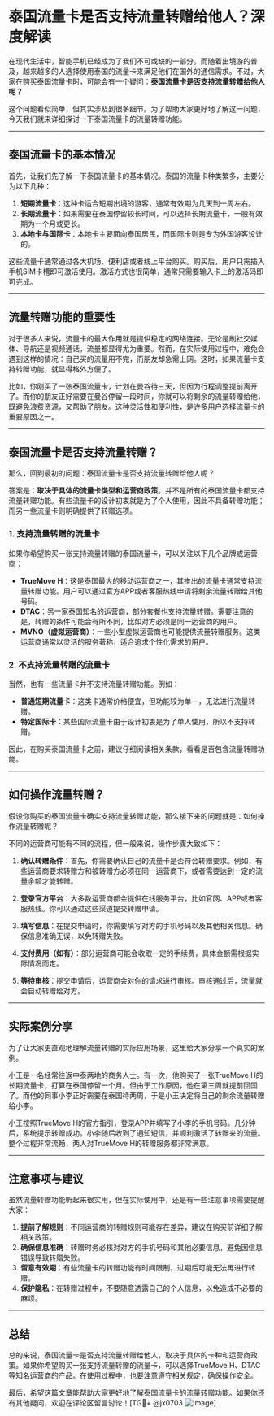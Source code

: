 # 泰国流量卡是否支持流量转赠给他人？深度解读

在现代生活中，智能手机已经成为了我们不可或缺的一部分。而随着出境游的普及，越来越多的人选择使用泰国的流量卡来满足他们在国外的通信需求。不过，大家在购买泰国流量卡时，可能会有一个疑问：**泰国流量卡是否支持流量转赠给他人呢？**

这个问题看似简单，但其实涉及到很多细节。为了帮助大家更好地了解这一问题，今天我们就来详细探讨一下泰国流量卡的流量转赠功能。

---

## 泰国流量卡的基本情况

首先，让我们先了解一下泰国流量卡的基本情况。泰国的流量卡种类繁多，主要分为以下几种：

1. **短期流量卡**：这种卡适合短期出境的游客，通常有效期为几天到一周左右。
2. **长期流量卡**：如果需要在泰国停留较长时间，可以选择长期流量卡，一般有效期为一个月或更长。
3. **本地卡与国际卡**：本地卡主要面向泰国居民，而国际卡则是专为外国游客设计的。

这些流量卡通常通过各大机场、便利店或者线上平台购买。购买后，用户只需插入手机SIM卡槽即可激活使用。激活方式也很简单，通常只需要输入卡上的激活码即可完成。

---

## 流量转赠功能的重要性

对于很多人来说，流量卡的最大作用就是提供稳定的网络连接。无论是刷社交媒体、导航还是视频通话，流量都显得尤为重要。然而，在实际使用过程中，难免会遇到这样的情况：自己买的流量用不完，而朋友却急需上网。这时，如果流量卡支持转赠功能，就显得格外方便了。

比如，你刚买了一张泰国流量卡，计划在曼谷待三天，但因为行程调整提前离开了。而你的朋友正好需要在曼谷停留一段时间，你就可以将剩余的流量转赠给他，既避免浪费资源，又帮助了朋友。这种灵活性和便利性，是许多用户选择流量卡的重要原因之一。

---

## 泰国流量卡是否支持流量转赠？

那么，回到最初的问题：泰国流量卡是否支持流量转赠给他人呢？

答案是：**取决于具体的流量卡类型和运营商政策**。并不是所有的泰国流量卡都支持流量转赠功能。有些流量卡的设计初衷就是为了个人使用，因此不具备转赠功能；而另一些流量卡则明确提供了转赠选项。

### 1. 支持流量转赠的流量卡

如果你希望购买一张支持流量转赠的泰国流量卡，可以关注以下几个品牌或运营商：

- **TrueMove H**：这是泰国最大的移动运营商之一，其推出的流量卡通常支持流量转赠功能。用户可以通过官方APP或者客服热线申请将剩余流量转赠给其他号码。
- **DTAC**：另一家泰国知名的运营商，部分套餐也支持流量转赠。需要注意的是，转赠的条件可能会有所不同，比如对方必须是同一运营商的用户。
- **MVNO（虚拟运营商）**：一些小型虚拟运营商也可能提供流量转赠服务。这类运营商通常以灵活的服务著称，适合追求个性化需求的用户。

### 2. 不支持流量转赠的流量卡

当然，也有一些流量卡并不支持流量转赠功能。例如：

- **普通短期流量卡**：这类卡通常价格便宜，但功能较为单一，无法进行流量转赠。
- **特定国际卡**：某些国际流量卡由于设计初衷是为了单人使用，所以不支持转赠。

因此，在购买泰国流量卡之前，建议仔细阅读相关条款，看看是否包含流量转赠功能。

---

## 如何操作流量转赠？

假设你购买的泰国流量卡确实支持流量转赠功能，那么接下来的问题就是：如何操作流量转赠呢？

不同的运营商可能有不同的流程，但一般来说，操作步骤大致如下：

1. **确认转赠条件**：首先，你需要确认自己的流量卡是否符合转赠要求。例如，有些运营商要求转赠方和被转赠方必须在同一运营商下，或者需要达到一定的流量余额才能转赠。
   
2. **登录官方平台**：大多数运营商都会提供在线服务平台，比如官网、APP或者客服热线。你可以通过这些渠道提交转赠申请。

3. **填写信息**：在提交申请时，你需要填写对方的手机号码以及其他相关信息。确保信息准确无误，以免转赠失败。

4. **支付费用（如有）**：部分运营商可能会收取一定的手续费，具体金额需根据实际情况而定。

5. **等待审核**：提交申请后，运营商会对你的请求进行审核。审核通过后，流量就会自动转赠给对方。

---

## 实际案例分享

为了让大家更直观地理解流量转赠的实际应用场景，这里给大家分享一个真实的案例。

小王是一名经常往返中泰两地的商务人士。有一次，他购买了一张TrueMove H的长期流量卡，打算在泰国停留一个月。但由于工作原因，他在第三周就提前回国了。而他的同事小李正好需要在泰国待两周，于是小王决定将自己的剩余流量转赠给小李。

小王按照TrueMove H的官方指引，登录APP并填写了小李的手机号码。几分钟后，系统提示转赠成功。小李随后收到了通知短信，并顺利激活了转赠来的流量。整个过程非常流畅，两人对TrueMove H的转赠服务都非常满意。

---

## 注意事项与建议

虽然流量转赠功能听起来很实用，但在实际使用中，还是有一些注意事项需要提醒大家：

1. **提前了解规则**：不同运营商的转赠规则可能存在差异，建议在购买前详细了解相关政策。
2. **确保信息准确**：转赠时务必核对对方的手机号码和其他必要信息，避免因信息错误导致转赠失败。
3. **留意有效期**：有些流量卡的转赠功能有时间限制，过期后可能无法再进行转赠。
4. **保护隐私**：在转赠过程中，不要随意透露自己的个人信息，以免造成不必要的麻烦。

---

## 总结

总的来说，泰国流量卡是否支持流量转赠给他人，取决于具体的卡种和运营商政策。如果你希望购买一张支持流量转赠的流量卡，可以选择TrueMove H、DTAC等知名运营商的产品。在使用过程中，也要注意遵守相关规定，确保操作安全。

最后，希望这篇文章能帮助大家更好地了解泰国流量卡的流量转赠功能。如果你还有其他疑问，欢迎在评论区留言讨论！[TG💪+ @jx0703 ![Image](https://github.com/user-attachments/assets/dbca1d08-cadb-493c-b0ec-ad6f7a83f270)]